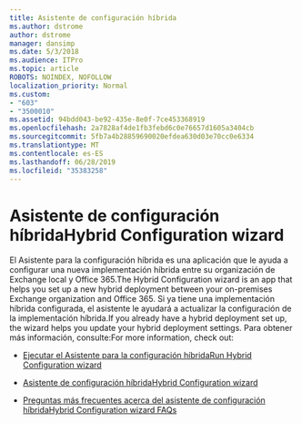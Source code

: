 ```yaml
---
title: Asistente de configuración híbrida
ms.author: dstrome
author: dstrome
manager: dansimp
ms.date: 5/3/2018
ms.audience: ITPro
ms.topic: article
ROBOTS: NOINDEX, NOFOLLOW
localization_priority: Normal
ms.custom:
- "603"
- "3500010"
ms.assetid: 94bdd043-be92-435e-8e0f-7ce453368919
ms.openlocfilehash: 2a7828af4de1fb3febd6c0e76657d1605a3404cb
ms.sourcegitcommit: 5fb7a4b28859690020efdea630d03e70cc0e6334
ms.translationtype: MT
ms.contentlocale: es-ES
ms.lasthandoff: 06/28/2019
ms.locfileid: "35383258"
---
```

# <a name="hybrid-configuration-wizard"></a><span data-ttu-id="9fd9e-102">Asistente de configuración híbrida</span><span class="sxs-lookup"><span data-stu-id="9fd9e-102">Hybrid Configuration wizard</span></span>

<span data-ttu-id="9fd9e-103">El Asistente para la configuración híbrida es una aplicación que le ayuda a configurar una nueva implementación híbrida entre su organización de Exchange local y Office 365.</span><span class="sxs-lookup"><span data-stu-id="9fd9e-103">The Hybrid Configuration wizard is an app that helps you set up a new hybrid deployment between your on-premises Exchange organization and Office 365.</span></span> <span data-ttu-id="9fd9e-104">Si ya tiene una implementación híbrida configurada, el asistente le ayudará a actualizar la configuración de la implementación híbrida.</span><span class="sxs-lookup"><span data-stu-id="9fd9e-104">If you already have a hybrid deployment set up, the wizard helps you update your hybrid deployment settings.</span></span> <span data-ttu-id="9fd9e-105">Para obtener más información, consulte:</span><span class="sxs-lookup"><span data-stu-id="9fd9e-105">For more information, check out:</span></span>
  
- [<span data-ttu-id="9fd9e-106">Ejecutar el Asistente para la configuración híbrida</span><span class="sxs-lookup"><span data-stu-id="9fd9e-106">Run Hybrid Configuration wizard</span></span>](https://technet.microsoft.com/library/mt595788%28v=exchg.150%29.aspx)

- [<span data-ttu-id="9fd9e-107">Asistente de configuración híbrida</span><span class="sxs-lookup"><span data-stu-id="9fd9e-107">Hybrid Configuration wizard</span></span>](https://technet.microsoft.com/library/hh529921%28v=exchg.150%29.aspx)

- [<span data-ttu-id="9fd9e-108">Preguntas más frecuentes acerca del asistente de configuración híbrida</span><span class="sxs-lookup"><span data-stu-id="9fd9e-108">Hybrid Configuration wizard FAQs</span></span>](https://technet.microsoft.com/library/mt488940%28v=exchg.150%29.aspx)
